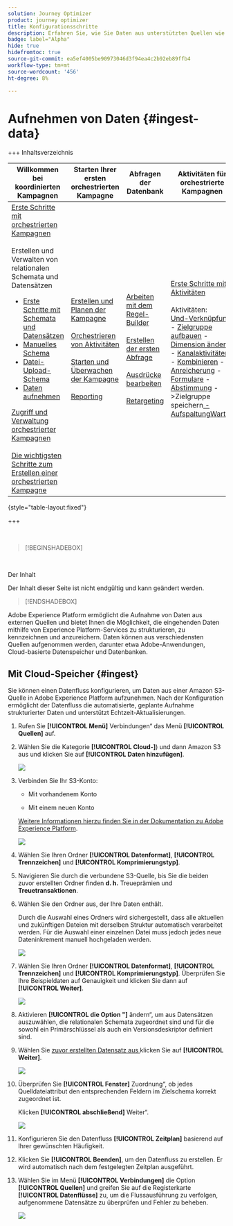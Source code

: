 ```yaml
---
solution: Journey Optimizer
product: journey optimizer
title: Konfigurationsschritte
description: Erfahren Sie, wie Sie Daten aus unterstützten Quellen wie SFTP, Cloud-Speicher oder Datenbanken in Adobe Experience Platform importieren.
badge: label="Alpha"
hide: true
hidefromtoc: true
source-git-commit: ea5ef4005be90973046d3f94ea4c2b92eb89ffb4
workflow-type: tm+mt
source-wordcount: '456'
ht-degree: 8%

---
```


# Aufnehmen von Daten {#ingest-data}

+++ Inhaltsverzeichnis

| Willkommen bei koordinierten Kampagnen | Starten Ihrer ersten orchestrierten Kampagne | Abfragen der Datenbank | Aktivitäten für orchestrierte Kampagnen |
|---|---|---|---|
| [Erste Schritte mit orchestrierten Kampagnen](gs-orchestrated-campaigns.md)<br/><br/>Erstellen und Verwalten von relationalen Schemata und Datensätzen</br> <ul><li>[Erste Schritte mit Schemata und Datensätzen](gs-schemas.md)</li><li>[Manuelles Schema](manual-schema.md)</li><li>[Datei-Upload-Schema](file-upload-schema.md)</li><li>[Daten aufnehmen](ingest-data.md)</li></ul>[Zugriff und Verwaltung orchestrierter Kampagnen](access-manage-orchestrated-campaigns.md)<br/><br/>[Die wichtigsten Schritte zum Erstellen einer orchestrierten Kampagne](gs-campaign-creation.md) | [Erstellen und Planen der Kampagne](create-orchestrated-campaign.md)<br/><br/>[Orchestrieren von Aktivitäten](orchestrate-activities.md)<br/><br/>[ Starten und Überwachen der Kampagne](start-monitor-campaigns.md)<br/><br/>[Reporting](reporting-campaigns.md) | [Arbeiten mit dem Regel-Builder](orchestrated-rule-builder.md)<br/><br/>[Erstellen der ersten Abfrage](build-query.md)<br/><br/>[Ausdrücke bearbeiten](edit-expressions.md)<br/><br/>[Retargeting](retarget.md) | [Erste Schritte mit Aktivitäten](activities/about-activities.md)<br/><br/>Aktivitäten:<br/>[Und-Verknüpfung](activities/and-join.md) - [Zielgruppe aufbauen](activities/build-audience.md) - [Dimension ändern](activities/change-dimension.md) - [Kanalaktivitäten](activities/channels.md) - [Kombinieren](activities/combine.md) - [Anreicherung](activities/deduplication.md) - [Formulare](activities/enrichment.md) - [Abstimmung](activities/fork.md) [ ](activities/reconciliation.md) [ ](activities/save-audience.md) [ ](activities/split.md) ->Zielgruppe speichern[ -AufspaltungWarten](activities/wait.md) |

{style="table-layout:fixed"}

+++

</br>

>[!BEGINSHADEBOX]

</br>

Der Inhalt

Der Inhalt dieser Seite ist nicht endgültig und kann geändert werden.

>[!ENDSHADEBOX]

Adobe Experience Platform ermöglicht die Aufnahme von Daten aus externen Quellen und bietet Ihnen die Möglichkeit, die eingehenden Daten mithilfe von Experience Platform-Services zu strukturieren, zu kennzeichnen und anzureichern. Daten können aus verschiedensten Quellen aufgenommen werden, darunter etwa Adobe-Anwendungen, Cloud-basierte Datenspeicher und Datenbanken.

## Mit Cloud-Speicher {#ingest}

<!--
>[!IMPORTANT]
>
>Each dataset in Adobe Experience Platform supports only one active dataflow at a time. For detailed setup guidance on how to switch data sources, refer to this [section](#cdc-ingestion).
-->

Sie können einen Datenfluss konfigurieren, um Daten aus einer Amazon S3-Quelle in Adobe Experience Platform aufzunehmen. Nach der Konfiguration ermöglicht der Datenfluss die automatisierte, geplante Aufnahme strukturierter Daten und unterstützt Echtzeit-Aktualisierungen.

1. Rufen Sie **[!UICONTROL Menü]** Verbindungen“ das Menü **[!UICONTROL Quellen]** auf.

1. Wählen Sie die Kategorie **[!UICONTROL Cloud-]**) und dann Amazon S3 aus und klicken Sie auf **[!UICONTROL Daten hinzufügen]**.

   ![](assets/admin_sources_1.png)

1. Verbinden Sie Ihr S3-Konto:

   * Mit vorhandenem Konto

   * Mit einem neuen Konto

   [Weitere Informationen hierzu finden Sie in der Dokumentation zu Adobe Experience Platform](https://experienceleague.adobe.com/en/docs/experience-platform/destinations/catalog/cloud-storage/amazon-s3#connect).

   ![](assets/admin_sources_2.png)

1. Wählen Sie Ihren Ordner **[!UICONTROL Datenformat]**, **[!UICONTROL Trennzeichen]** und **[!UICONTROL Komprimierungstyp]**.

1. Navigieren Sie durch die verbundene S3-Quelle, bis Sie die beiden zuvor erstellten Ordner finden **d. h.** Treueprämien und **Treuetransaktionen**.

1. Wählen Sie den Ordner aus, der Ihre Daten enthält.

   Durch die Auswahl eines Ordners wird sichergestellt, dass alle aktuellen und zukünftigen Dateien mit derselben Struktur automatisch verarbeitet werden. Für die Auswahl einer einzelnen Datei muss jedoch jedes neue Dateninkrement manuell hochgeladen werden.

   ![](assets/S3_config_2.png)

1. Wählen Sie Ihren Ordner **[!UICONTROL Datenformat]**, **[!UICONTROL Trennzeichen]** und **[!UICONTROL Komprimierungstyp]**. Überprüfen Sie Ihre Beispieldaten auf Genauigkeit und klicken Sie dann auf **[!UICONTROL Weiter]**.

   ![](assets/S3_config_1.png)

1. Aktivieren **[!UICONTROL die Option &quot;]** ändern“, um aus Datensätzen auszuwählen, die relationalen Schemata zugeordnet sind und für die sowohl ein Primärschlüssel als auch ein Versionsdeskriptor definiert sind.

1. Wählen Sie [ zuvor erstellten Datensatz aus ](#entities) klicken Sie auf **[!UICONTROL Weiter]**.

   ![](assets/S3_config_3.png)

1. Überprüfen Sie **[!UICONTROL Fenster]** Zuordnung“, ob jedes Quelldateiattribut den entsprechenden Feldern im Zielschema korrekt zugeordnet ist.

   Klicken **[!UICONTROL abschließend]** Weiter“.

   ![](assets/S3_config_4.png)

1. Konfigurieren Sie den Datenfluss **[!UICONTROL Zeitplan]** basierend auf Ihrer gewünschten Häufigkeit.

1. Klicken Sie **[!UICONTROL Beenden]**, um den Datenfluss zu erstellen. Er wird automatisch nach dem festgelegten Zeitplan ausgeführt.

1. Wählen Sie im Menü **[!UICONTROL Verbindungen]** die Option **[!UICONTROL Quellen]** und greifen Sie auf die Registerkarte **[!UICONTROL Datenflüsse]** zu, um die Flussausführung zu verfolgen, aufgenommene Datensätze zu überprüfen und Fehler zu beheben.

   ![](assets/S3_config_5.png)

<!--### Setting Up Change data capture ingestion {#cdc-ingestion}

If you need to change the data source, you must delete the existing dataflow and create a new one pointing to the same dataset with the new source.

When using Change Data Capture (CDC), it is essential that the source and dataset remain in sync to ensure accurate incremental updates. Follow the steps below:

1. **Schema Requirements**
   - Your schema must include:
     - A **primary key** (e.g., `transaction_id`)
     - A **versioning field** (e.g., `lastmodified` or an incrementing `version_id`)
   - Enable the dataset for **Orchestrated Campaigns** if needed.

2. **CDC Dataflow Setup**
   - During dataflow creation, after choosing your source and files:
     - **Enable the CDC option**
     - Select your CDC-ready dataset
     - Confirm field mappings (especially version field)

3. **Keep Source and Target in Sync**
   - The source system must consistently update the version field so the platform can detect changes accurately.

Once set up, the platform will automatically ingest **only changed or new records** each time the flow runs.
-->